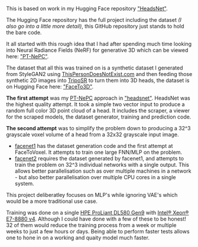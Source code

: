 This is based on work in my Hugging Face repository ["HeadsNet"](https://huggingface.co/datasets/tfnn/HeadsNet).

The Hugging Face repository has the full project including the dataset _(I also go into a little more detail)_, this GitHub repository just stands to hold the bare code.

It all started with this rough idea that I had after spending much time looking into Neural Radiance Fields (NeRF) for generative 3D which can be viewed here: ["PT-NePC"](https://gist.github.com/mrbid/1eacdd9d9239b2d324a3fa88591ff852).

The dataset that all this was trained on is a synthetic dataset I generated from StyleGAN2 using [ThisPersonDoesNotExist.com](https://ThisPersonDoesNotExist.com) and then feeding those synthetic 2D images into [TripoSR](https://github.com/VAST-AI-Research/TripoSR) to turn them into 3D heads, the dataset is on Hugging Face here: ["FaceTo3D"](https://huggingface.co/datasets/tfnn/FaceTo3D).

**The first attempt** was my [PT-NePC](https://gist.github.com/mrbid/1eacdd9d9239b2d324a3fa88591ff852) approach in ["headsnet"](headsnet). HeadsNet was the highest quality attempt. It took a simple two vector input to produce a random full color 3D point cloud of a head. It includes the scraper, a viewer for the scraped models, the dataset generator, training and prediction code.

**The second attempt** was to simplify the problem down to producing a 32^3 grayscale voxel volume of a head from a 32x32 grayscale input image.
- [facenet1](facenet1) has the dataset generation code and the first attempt at FaceToVoxel. It attempts to train one large FNN/MLP on the problem.
- [facenet2](facenet2) requires the dataset generated by facenet1, and attempts to train the problem on 32^3 individual networks with a single output. This allows better parallelisation such as over multiple machines in a network - but also better parallelisation over multiple CPU cores in a single system.

This project deliberatley focuses on MLP's while ignoring VAE's which would be a more traditional use case.

Training was done on a single [HPE ProLiant DL580 Gen9](https://www.hpe.com/psnow/doc/c04601208) with [Intel® Xeon® E7-8880 v4](https://www.intel.com/content/www/us/en/products/sku/93792/intel-xeon-processor-e78880-v4-55m-cache-2-20-ghz/specifications.html). Although I could have done with a few of these to be honest! 32 of them would reduce the training process from a week or multiple weeks to just a few hours or days. Being able to perform faster tests allows one to hone in on a working and quaity model much faster.
